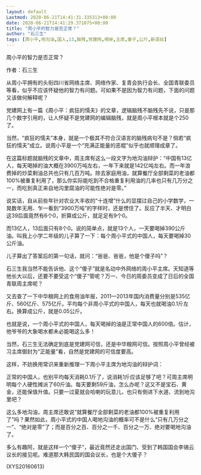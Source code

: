 ```yaml
---
layout: default
Lastmod: 2020-06-21T14:41:31.335313+00:00
date: 2020-06-21T14:41:29.371075+00:00
title: "周小平的智力是否正常？"
author: "石三生"
tags: [周小平,地沟油,国人,13,脑残,党建网,喝掉,主席,傻子,公斤,新语丝]
---
```


周小平的智力是否正常？

作者：石三生

从周小平拥有的头衔四川省网络主席、网络作家、复青会执行会长、全国青联委员等看，似乎不应该怀疑他的智力有问题。可如果不是因为智力有问题，下面的问题又该做何解释呢？

党建网上有一篇《周小平：疯狂的懦夫》的文章，逻辑脑残不脑残先不说，只是那几个数字引用的，让人怀疑不是党建网的编辑脑残，就是周小平根本就是个250了。

当然，“疯狂的懦夫”本身，就是一个极其不符合汉语言的脑残病句不是？倘若“疯狂的懦夫”成立。说周小平是一个“充满正能量的恶棍”似乎也就顺理成章了。

在这篇标题就脑残的文章中，周主席有这么一段文字为地沟油辩护：“中国有13亿人，每天喝掉的油大概在3900万吨左右，一年下来就是142亿吨左右。而一年浪费掉的炒菜剩油总共也只有几百万吨。除去家庭用油，就算餐厅全部剩菜的老油都100%被重复利用了，那么你实际能吃到不合格重复利用油的几率也只有几万分之一，而吃到真正来自地沟里腐油的可能性绝对是零。”

说实话，自从前些年针对农业大丰收的“十连增”什么的显摆过自己的小学数学，一晃数年无用、乍一看到“3900万吨”的字样时，还是愣住了。反应了半天、才明白这39后面竟然有6个0，折算成公斤，就足足有9个0。

而13亿人，13后面只有8个0。说的简单点，就是13个人，一天要喝掉390公斤油。叫我上小学二年级的儿子算了一下：每个周小平式的中国人，每天要喝掉30公斤油。

儿子算出了答案后的第一句话，就问：“爸爸、爸爸，他是个傻子吗”？

石三生我当然不能告诉他、这个“傻子”就是名动中外网络的周小平主席。天知道等他长大以后，还要不要受这个“傻子”管呢？万一、今日的周委员变成了日后的全国青联周主席呢？

又去查了一下中华粮网上的食用油年报，2011—2013年国内消费量分别是535亿斤、560亿斤、575亿斤。平均每个非周小平式的中国人，每天也就喝油0.1斤左右。换算成公斤，就是0.05公斤。

也就是说，一个周小平式的中国人，每天喝掉的油是正常中国人的600倍。估计，他爷爷的大象喝水都未必能喝这么多！

当然，石三生无法确定到底是党建网可信，还是中华粮网可信。按照周小平曾经被习主席御封为“正能量”看，自然是党建网的可信度要高。

这样，不妨换用常识来重新推理一下周小平主席为地沟油的辩护词：

正常的中国人，也别平均每天消耗0.1斤了，说消耗1斤应该足够了吧？可周主席明明每个人硬性摊派了60斤油。每天要剩59斤油，怎么办呢？这又不是宝石、黄金，还能保值升值。只要一过夏就会哈喇的玩意儿，也只有倒进下水道、流到地沟里吧？

这么多地沟油，周主席还敢说“就算餐厅全部剩菜的老油都100%被重复利用了”吗？果然如此，周小平式的中国人喝地沟油的概率可不是什么“只有几万分之一”、“绝对是零”了；而是百分之百、百分之一千、百分之一万、绝对要喝地沟油了。

多么有趣阿，就是这样一个“傻子”，最近竟然还走出国门、受到了韩国国会李锡云议长的接见呢。难道那大韩民国的国会议长，也是个大傻子？

(XYS20160613)

